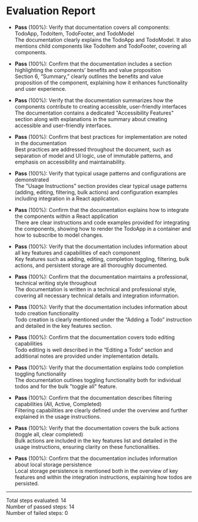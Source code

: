 # Evaluation Report

- **Pass** (100%): Verify that documentation covers all components: TodoApp, TodoItem, TodoFooter, and TodoModel  
  The documentation clearly explains the TodoApp and TodoModel. It also mentions child components like TodoItem and TodoFooter, covering all components.

- **Pass** (100%): Confirm that the documentation includes a section highlighting the components' benefits and value proposition  
  Section 6, “Summary,” clearly outlines the benefits and value proposition of the component, explaining how it enhances functionality and user experience.

- **Pass** (100%): Verify that the documentation summarizes how the components contribute to creating accessible, user-friendly interfaces  
  The documentation contains a dedicated "Accessibility Features" section along with explanations in the summary about creating accessible and user-friendly interfaces.

- **Pass** (100%): Confirm that best practices for implementation are noted in the documentation  
  Best practices are addressed throughout the document, such as separation of model and UI logic, use of immutable patterns, and emphasis on accessibility and maintainability.

- **Pass** (100%): Verify that typical usage patterns and configurations are demonstrated  
  The "Usage Instructions" section provides clear typical usage patterns (adding, editing, filtering, bulk actions) and configuration examples including integration in a React application.

- **Pass** (100%): Confirm that the documentation explains how to integrate the components within a React application  
  There are clear instructions and code examples provided for integrating the components, showing how to render the TodoApp in a container and how to subscribe to model changes.

- **Pass** (100%): Verify that the documentation includes information about all key features and capabilities of each component  
  Key features such as adding, editing, completion toggling, filtering, bulk actions, and persistent storage are all thoroughly documented.

- **Pass** (100%): Confirm that the documentation maintains a professional, technical writing style throughout  
  The documentation is written in a technical and professional style, covering all necessary technical details and integration information.

- **Pass** (100%): Verify that the documentation includes information about todo creation functionality  
  Todo creation is clearly mentioned under the “Adding a Todo” instruction and detailed in the key features section.

- **Pass** (100%): Confirm that the documentation covers todo editing capabilities  
  Todo editing is well described in the “Editing a Todo” section and additional notes are provided under implementation details.

- **Pass** (100%): Verify that the documentation explains todo completion toggling functionality  
  The documentation outlines toggling functionality both for individual todos and for the bulk "toggle all" feature.

- **Pass** (100%): Confirm that the documentation describes filtering capabilities (All, Active, Completed)  
  Filtering capabilities are clearly defined under the overview and further explained in the usage instructions.

- **Pass** (100%): Verify that the documentation covers the bulk actions (toggle all, clear completed)  
  Bulk actions are included in the key features list and detailed in the usage instructions, ensuring clarity on these functionalities.

- **Pass** (100%): Confirm that the documentation includes information about local storage persistence  
  Local storage persistence is mentioned both in the overview of key features and within the integration instructions, explaining how todos are persisted.

---

Total steps evaluated: 14  
Number of passed steps: 14  
Number of failed steps: 0